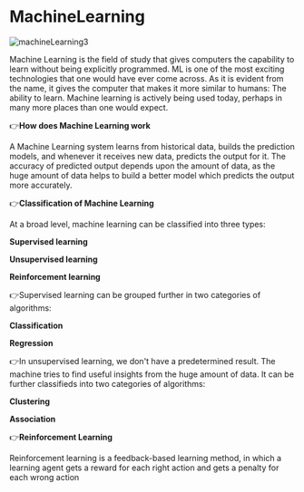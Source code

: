 # MachineLearning
![machineLearning3](https://user-images.githubusercontent.com/123563634/221392950-cd6fbd59-78aa-4782-b754-41d901bac539.png)

Machine Learning is the field of study that gives computers the capability to learn without being explicitly programmed. ML is one of the most exciting technologies that one would have ever come across. As it is evident from the name, it gives the computer that makes it more similar to humans: The ability to learn. Machine learning is actively being used today, perhaps in many more places than one would expect.

👉**How does Machine Learning work**

A Machine Learning system learns from historical data, builds the prediction models, and whenever it receives new data, predicts the output for it. The accuracy of predicted output depends upon the amount of data, as the huge amount of data helps to build a better model which predicts the output more accurately.

👉**Classification of Machine Learning**

At a broad level, machine learning can be classified into three types:

**Supervised learning**

**Unsupervised learning**

**Reinforcement learning**

👉Supervised learning can be grouped further in two categories of algorithms:

**Classification**

**Regression**

👉In unsupervised learning, we don't have a predetermined result. The machine tries to find useful insights from the huge amount of data. It can be further classifieds into two categories of algorithms:

**Clustering**

**Association**

👉**Reinforcement Learning**

Reinforcement learning is a feedback-based learning method, in which a learning agent gets a reward for each right action and gets a penalty for each wrong action
